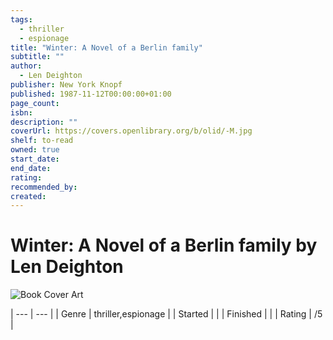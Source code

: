 ```yaml
---
tags:
  - thriller
  - espionage
title: "Winter: A Novel of a Berlin family"
subtitle: ""
author:
  - Len Deighton
publisher: New York Knopf
published: 1987-11-12T00:00:00+01:00
page_count: 
isbn: 
description: ""
coverUrl: https://covers.openlibrary.org/b/olid/-M.jpg
shelf: to-read
owned: true
start_date: 
end_date: 
rating: 
recommended_by: 
created: 
---
```


# Winter: A Novel of a Berlin family by Len Deighton

![Book Cover Art](https://covers.openlibrary.org/b/olid/-M.jpg)


| --- | --- |
| Genre | thriller,espionage |
| Started |  |
| Finished |  |
| Rating | /5 |

